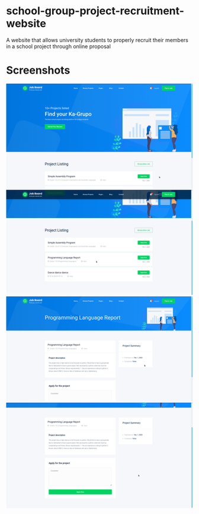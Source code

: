 # school-group-project-recruitment-website
A website that allows university students to properly recruit their members in a school project through online proposal 

# Screenshots

![Homepage](/readme/images/home.png)    
![Project Listings](/readme/images/project-listings.png)    
![Project Information](/readme/images/project-information.png)    
![Project Information 2](/readme/images/project-information-2.png)    



